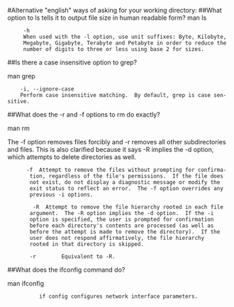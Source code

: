 #Alternative "english" ways of asking for your working directory:
##What option to ls tells it to output file size in human readable form?
man ls

         -h
         When used with the -l option, use unit suffixes: Byte, Kilobyte,
         Megabyte, Gigabyte, Terabyte and Petabyte in order to reduce the
         number of digits to three or less using base 2 for sizes.


##Is there a case insensitive option to grep?

man grep

        -i, --ignore-case
        Perform case insensitive matching.  By default, grep is case sen-sitive.


##What does the -r and -f options to rm do exactly?

man rm

The -f option removes files forcibly and -r removes all other subdirectories and files. This is also clarified because it says -R implies the -d option, which attempts to delete directories as well.

          -f  Attempt to remove the files without prompting for confirma-
           tion, regardless of the file's permissions.  If the file does
           not exist, do not display a diagnostic message or modify the
           exit status to reflect an error.  The -f option overrides any
           previous -i options.
           
            -R  Attempt to remove the file hierarchy rooted in each file
           argument.  The -R option implies the -d option.  If the -i
           option is specified, the user is prompted for confirmation
           before each directory's contents are processed (as well as
           before the attempt is made to remove the directory).  If the
           user does not respond affirmatively, the file hierarchy
           rooted in that directory is skipped.

           -r        Equivalent to -R.


##What does the ifconfig command do?

man ifconfig

              if config configures network interface parameters.
